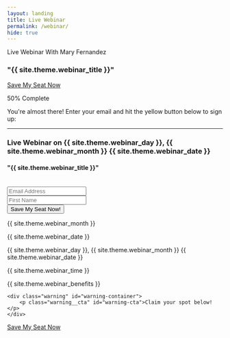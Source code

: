 ```yaml
---
layout: landing
title: Live Webinar
permalink: /webinar/
hide: true
---
```


<div class="home">

<div class="webinar-header">
                <p class="meta">Live Webinar With Mary Fernandez</p>
                <h3>"{{ site.theme.webinar_title }}"</h3>

<a href="#webinar-sign-up" class="button cta-btn">Save My Seat Now</a>
        <!-- popup -->
        <a href="#" class="overlay" id="webinar-sign-up"></a>
        <div class="popup">
<div class="progress">
  <div class="progress-bar progress-bar-striped active" role="progressbar" aria-valuenow="50" aria-valuemin="0" aria-valuemax="100" style="width: 50%">
    <span class="sr-only">50% Complete</span>
  </div>
</div>
<p class="small no-margin-bottom">You're almost there! Enter your email and hit the yellow button below to sign up:</p>
<hr class="dashed-line">
<h3>Live Webinar on {{ site.theme.webinar_day }}, {{ site.theme.webinar_month }} {{ site.theme.webinar_date }}</h3>
            <h4>"{{ site.theme.webinar_title }}"</h4>
&nbsp;
     <!-- Begin MailChimp Signup Form -->
<div id="mc_embed_signup">
<form action="//persuasiveblog.us2.list-manage.com/subscribe/post?u=75b9df90ac1215bc15b44301c&amp;id={{ site.theme.list_id }}" method="post" id="mc-embedded-subscribe-form" name="mc-embedded-subscribe-form" class="validate" target="_blank" novalidate>
    <div id="mc_embed_signup_scroll">
<div class="mc-field-group">
	<input type="email" value="" name="EMAIL" class="required email full-width" id="mce-EMAIL" placeholder="Email Address">
</div>
<div class="clear"></div>
<div class="mc-field-group">
	<input type="text" value="" name="FNAME" class="required full-width" id="mce-FNAME" placeholder="First Name">
</div>
	<div id="mce-responses" class="clear">
		<div class="response" id="mce-error-response" style="display:none"></div>
		<div class="response" id="mce-success-response" style="display:none"></div>
	</div>    <!-- real people should not fill this in and expect good things - do not remove this or risk form bot signups-->
    <div style="position: absolute; left: -5000px;"><input type="text" name="b_75b9df90ac1215bc15b44301c_da4fddc829" tabindex="-1" value=""></div>
    <div class="clear"><input type="submit" value="Save My Seat Now!" name="subscribe" id="mc-embedded-subscribe" class="button full-width"></div>
    </div>
</form>
</div>
<!--End mc_embed_signup-->
 <a class="close" href="#close"></a>
        </div>
        <!-- end popup -->        
              
</div>
        
  <div class="webinar">
        <div class="calendar-box">
        			<div class="webinar__time" id="calendar-container">
				<div class="calendar" id="calendar">
					<p class="calendar__month" id="calendar-month">{{ site.theme.webinar_month }}</p>
					<p class="calendar__date" id="calendar-date">{{ site.theme.webinar_date }}</p>
				</div>
				<div class="when" id="schedule">
					<p class="when__day" id="day-text">{{ site.theme.webinar_day }}, {{ site.theme.webinar_month }} {{ site.theme.webinar_date }}</p>
					<p class="when__time" id="time-text">{{ site.theme.webinar_time }}</p>
				</div>
			</div>
            </div> 
        <div class="benefits-box">
            {{ site.theme.webinar_benefits }}
        </div>
  </div>
  
  <div class="webinar-footer">
  
  	<div class="warning" id="warning-container">
		<p class="warning__cta" id="warning-cta">Claim your spot below!</p>
	</div>
  
<a href="#webinar-sign-up" class="button cta-btn full-width-btn">Save My Seat Now</a>